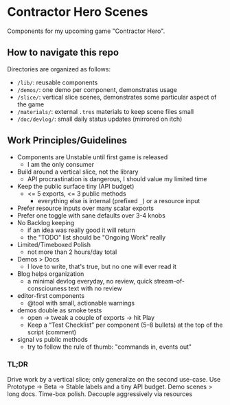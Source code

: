# Contractor Hero Scenes

Components for my upcoming game "Contractor Hero".

## How to navigate this repo

Directories are organized as follows:

- `/lib/`: reusable components
- `/demos/`: one demo per component, demonstrates usage
- `/slice/`: vertical slice scenes, demonstrates some particular aspect of the game
- `/materials/`: external `.tres` materials to keep scene files small 
- `/doc/devlog/`: small daily status updates (mirrored on itch)

## Work Principles/Guidelines

- Components are Unstable until first game is released
    - I am the only consumer
- Build around a vertical slice, not the library
    - API procrastination is dangerous, I should value my limited time
- Keep the public surface tiny (API budget)
    - <= 5 exports, <= 3 public methods
        - everything else is internal (prefixed `_`) or a resource input
- Prefer resource inputs over many scalar exports
- Prefer one toggle with sane defaults over 3-4 knobs
- No Backlog keeping
    - if an idea was really good it will return
    - the "TODO" list should be "Ongoing Work" really
- Limited/Timeboxed Polish
    - not more than 2 hours/day total
- Demos > Docs
    - I love to write, that's true, but no one will ever read it
- Blog helps organization
    - a minimal devlog everyday, no review, quick stream-of-consciouness text with no review
- editor-first components
    - @tool with small, actionable warnings
- demos double as smoke tests
    - open → tweak a couple of exports → hit Play
    - Keep a “Test Checklist” per component (5–8 bullets) at the top of the script (comment)
- signal vs public methods
    - try to follow the rule of thumb: "commands in, events out"

### TL;DR

Drive work by a vertical slice; only generalize on the second use-case.
Use Prototype → Beta → Stable labels and a tiny API budget.
Demo scenes > long docs. Time-box polish.
Decouple aggressively via resources

